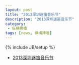 ```yaml
---
layout: post
title: "2013深圳迷笛音乐节"
description: "2013深圳迷笛音乐节"
category:
 - 纵横捭嗑
tags: [news, 纵横捭嗑]
---
```

{% include JB/setup %}

<ul class="nlist">
  <li><a href="http://www.douban.com/event/18584026/" target="_blank">2013深圳迷笛音乐节</a></li>
</ul>
